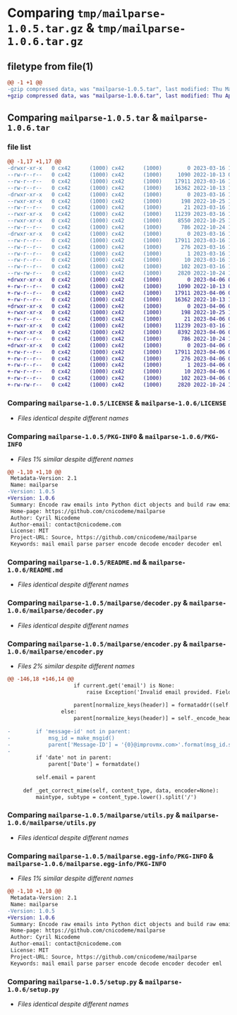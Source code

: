 # Comparing `tmp/mailparse-1.0.5.tar.gz` & `tmp/mailparse-1.0.6.tar.gz`

## filetype from file(1)

```diff
@@ -1 +1 @@
-gzip compressed data, was "mailparse-1.0.5.tar", last modified: Thu Mar 16 11:19:56 2023, max compression
+gzip compressed data, was "mailparse-1.0.6.tar", last modified: Thu Apr  6 09:52:24 2023, max compression
```

## Comparing `mailparse-1.0.5.tar` & `mailparse-1.0.6.tar`

### file list

```diff
@@ -1,17 +1,17 @@
-drwxr-xr-x   0 cx42      (1000) cx42      (1000)        0 2023-03-16 11:19:56.521886 mailparse-1.0.5/
--rw-r--r--   0 cx42      (1000) cx42      (1000)     1090 2022-10-13 08:35:16.000000 mailparse-1.0.5/LICENSE
--rw-r--r--   0 cx42      (1000) cx42      (1000)    17911 2023-03-16 11:19:56.521886 mailparse-1.0.5/PKG-INFO
--rw-r--r--   0 cx42      (1000) cx42      (1000)    16362 2022-10-13 10:18:33.000000 mailparse-1.0.5/README.md
-drwxr-xr-x   0 cx42      (1000) cx42      (1000)        0 2023-03-16 11:19:56.520886 mailparse-1.0.5/mailparse/
--rwxr-xr-x   0 cx42      (1000) cx42      (1000)      198 2022-10-25 12:35:32.000000 mailparse-1.0.5/mailparse/__init__.py
--rw-r--r--   0 cx42      (1000) cx42      (1000)       21 2023-03-16 11:12:20.000000 mailparse-1.0.5/mailparse/__version__.py
--rwxr-xr-x   0 cx42      (1000) cx42      (1000)    11239 2023-03-16 11:14:04.000000 mailparse-1.0.5/mailparse/decoder.py
--rwxr-xr-x   0 cx42      (1000) cx42      (1000)     8550 2022-10-25 12:35:15.000000 mailparse-1.0.5/mailparse/encoder.py
--rw-r--r--   0 cx42      (1000) cx42      (1000)      786 2022-10-24 14:23:49.000000 mailparse-1.0.5/mailparse/utils.py
-drwxr-xr-x   0 cx42      (1000) cx42      (1000)        0 2023-03-16 11:19:56.521886 mailparse-1.0.5/mailparse.egg-info/
--rw-r--r--   0 cx42      (1000) cx42      (1000)    17911 2023-03-16 11:19:56.000000 mailparse-1.0.5/mailparse.egg-info/PKG-INFO
--rw-r--r--   0 cx42      (1000) cx42      (1000)      276 2023-03-16 11:19:56.000000 mailparse-1.0.5/mailparse.egg-info/SOURCES.txt
--rw-r--r--   0 cx42      (1000) cx42      (1000)        1 2023-03-16 11:19:56.000000 mailparse-1.0.5/mailparse.egg-info/dependency_links.txt
--rw-r--r--   0 cx42      (1000) cx42      (1000)       10 2023-03-16 11:19:56.000000 mailparse-1.0.5/mailparse.egg-info/top_level.txt
--rw-r--r--   0 cx42      (1000) cx42      (1000)      102 2023-03-16 11:19:56.521886 mailparse-1.0.5/setup.cfg
--rw-rw-r--   0 cx42      (1000) cx42      (1000)     2820 2022-10-24 14:26:02.000000 mailparse-1.0.5/setup.py
+drwxr-xr-x   0 cx42      (1000) cx42      (1000)        0 2023-04-06 09:52:24.085016 mailparse-1.0.6/
+-rw-r--r--   0 cx42      (1000) cx42      (1000)     1090 2022-10-13 08:35:16.000000 mailparse-1.0.6/LICENSE
+-rw-r--r--   0 cx42      (1000) cx42      (1000)    17911 2023-04-06 09:52:24.085016 mailparse-1.0.6/PKG-INFO
+-rw-r--r--   0 cx42      (1000) cx42      (1000)    16362 2022-10-13 10:18:33.000000 mailparse-1.0.6/README.md
+drwxr-xr-x   0 cx42      (1000) cx42      (1000)        0 2023-04-06 09:52:24.084016 mailparse-1.0.6/mailparse/
+-rwxr-xr-x   0 cx42      (1000) cx42      (1000)      198 2022-10-25 12:35:32.000000 mailparse-1.0.6/mailparse/__init__.py
+-rw-r--r--   0 cx42      (1000) cx42      (1000)       21 2023-04-06 09:51:43.000000 mailparse-1.0.6/mailparse/__version__.py
+-rwxr-xr-x   0 cx42      (1000) cx42      (1000)    11239 2023-03-16 11:14:04.000000 mailparse-1.0.6/mailparse/decoder.py
+-rwxr-xr-x   0 cx42      (1000) cx42      (1000)     8392 2023-04-06 09:51:36.000000 mailparse-1.0.6/mailparse/encoder.py
+-rw-r--r--   0 cx42      (1000) cx42      (1000)      786 2022-10-24 14:23:49.000000 mailparse-1.0.6/mailparse/utils.py
+drwxr-xr-x   0 cx42      (1000) cx42      (1000)        0 2023-04-06 09:52:24.085016 mailparse-1.0.6/mailparse.egg-info/
+-rw-r--r--   0 cx42      (1000) cx42      (1000)    17911 2023-04-06 09:52:24.000000 mailparse-1.0.6/mailparse.egg-info/PKG-INFO
+-rw-r--r--   0 cx42      (1000) cx42      (1000)      276 2023-04-06 09:52:24.000000 mailparse-1.0.6/mailparse.egg-info/SOURCES.txt
+-rw-r--r--   0 cx42      (1000) cx42      (1000)        1 2023-04-06 09:52:24.000000 mailparse-1.0.6/mailparse.egg-info/dependency_links.txt
+-rw-r--r--   0 cx42      (1000) cx42      (1000)       10 2023-04-06 09:52:24.000000 mailparse-1.0.6/mailparse.egg-info/top_level.txt
+-rw-r--r--   0 cx42      (1000) cx42      (1000)      102 2023-04-06 09:52:24.086016 mailparse-1.0.6/setup.cfg
+-rw-rw-r--   0 cx42      (1000) cx42      (1000)     2820 2022-10-24 14:26:02.000000 mailparse-1.0.6/setup.py
```

### Comparing `mailparse-1.0.5/LICENSE` & `mailparse-1.0.6/LICENSE`

 * *Files identical despite different names*

### Comparing `mailparse-1.0.5/PKG-INFO` & `mailparse-1.0.6/PKG-INFO`

 * *Files 1% similar despite different names*

```diff
@@ -1,10 +1,10 @@
 Metadata-Version: 2.1
 Name: mailparse
-Version: 1.0.5
+Version: 1.0.6
 Summary: Encode raw emails into Python dict objects and build raw emails from Python dict.
 Home-page: https://github.com/cnicodeme/mailparse
 Author: Cyril Nicodeme
 Author-email: contact@cnicodeme.com
 License: MIT
 Project-URL: Source, https://github.com/cnicodeme/mailparse
 Keywords: mail email parse parser encode decode encoder decoder eml
```

### Comparing `mailparse-1.0.5/README.md` & `mailparse-1.0.6/README.md`

 * *Files identical despite different names*

### Comparing `mailparse-1.0.5/mailparse/decoder.py` & `mailparse-1.0.6/mailparse/decoder.py`

 * *Files identical despite different names*

### Comparing `mailparse-1.0.5/mailparse/encoder.py` & `mailparse-1.0.6/mailparse/encoder.py`

 * *Files 2% similar despite different names*

```diff
@@ -146,18 +146,14 @@
                     if current.get('email') is None:
                         raise Exception('Invalid email provided. Field {0} is missing the email value!'.format(header.lower()))
 
                     parent[normalize_keys(header)] = formataddr((self._encode_header(current.get('name')), self._encode_header(current.get('email'))))
                 else:
                     parent[normalize_keys(header)] = self._encode_header(current)
 
-        if 'message-id' not in parent:
-            msg_id = make_msgid()
-            parent['Message-ID'] = '{0}@improvmx.com>'.format(msg_id.split('@')[0])
-
         if 'date' not in parent:
             parent['Date'] = formatdate()
 
         self.email = parent
 
     def _get_correct_mime(self, content_type, data, encoder=None):
         maintype, subtype = content_type.lower().split('/')
```

### Comparing `mailparse-1.0.5/mailparse/utils.py` & `mailparse-1.0.6/mailparse/utils.py`

 * *Files identical despite different names*

### Comparing `mailparse-1.0.5/mailparse.egg-info/PKG-INFO` & `mailparse-1.0.6/mailparse.egg-info/PKG-INFO`

 * *Files 1% similar despite different names*

```diff
@@ -1,10 +1,10 @@
 Metadata-Version: 2.1
 Name: mailparse
-Version: 1.0.5
+Version: 1.0.6
 Summary: Encode raw emails into Python dict objects and build raw emails from Python dict.
 Home-page: https://github.com/cnicodeme/mailparse
 Author: Cyril Nicodeme
 Author-email: contact@cnicodeme.com
 License: MIT
 Project-URL: Source, https://github.com/cnicodeme/mailparse
 Keywords: mail email parse parser encode decode encoder decoder eml
```

### Comparing `mailparse-1.0.5/setup.py` & `mailparse-1.0.6/setup.py`

 * *Files identical despite different names*

